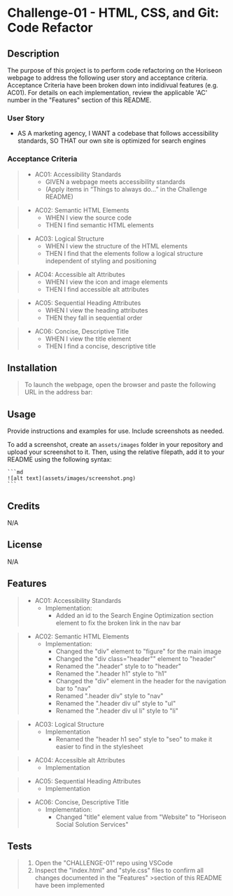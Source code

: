 # Challenge-01 - HTML, CSS, and Git: Code Refactor

## Description
The purpose of this project is to perform code refactoring on the Horiseon webpage to address the following user story and acceptance criteria. Acceptance Criteria have been broken down into indidivual features (e.g. AC01). For details on each implementation, review the applicable 'AC' number in the "Features" section of this README.

### User Story

* AS A marketing agency,
I WANT a codebase that follows accessibility standards,
SO THAT our own site is optimized for search engines

### Acceptance Criteria

> * AC01: Accessibility Standards
>    - GIVEN a webpage meets accessibility standards
>    - (Apply items in “Things to always do…” in the Challenge README)

>* AC02: Semantic HTML Elements
>    -	WHEN I view the source code
>    -	THEN I find semantic HTML elements

>* AC03: Logical Structure
>    -	WHEN I view the structure of the HTML elements
>    -	THEN I find that the elements follow a logical structure independent of styling and positioning

>* AC04: Accessible alt Attributes
>    -	WHEN I view the icon and image elements
>    -	THEN I find accessible alt attributes

>* AC05: Sequential Heading Attributes
>    -	WHEN I view the heading attributes
>    -	THEN they fall in sequential order

>* AC06: Concise, Descriptive Title
>    -	WHEN I view the title element
>    -	THEN I find a concise, descriptive title


## Installation

> To launch the webpage, open the browser and paste the following URL in the address bar: <INSERT URL> 

## Usage

Provide instructions and examples for use. Include screenshots as needed.

To add a screenshot, create an `assets/images` folder in your repository and upload your screenshot to it. Then, using the relative filepath, add it to your README using the following syntax:

    ```md
    ![alt text](assets/images/screenshot.png)
    ```

## Credits

N/A

## License

N/A


## Features

> * AC01: Accessibility Standards
>   -   Implementation:
>       -   Added an id to the Search Engine Optimization section element to fix the broken link in the nav bar


>* AC02: Semantic HTML Elements
>   -   Implementation:
>        -   Changed the "div" element to "figure" for the main image
>        -   Changed the "div class="header"" element to "header"
>        -   Renamed the ".header" style to to "header"
>        -   Renamed the ".header h1" style to "h1"
>        -   Changed the "div" element in the header for the navigation bar to "nav"
>        -   Renamed ".header div" style to "nav"
>        -   Renamed the ".header div ul" style to "ul"
>        -   Renamed the ".header div ul li" style to "li"

>* AC03: Logical Structure
>   -   Implementation
>       -   Renamed the "header h1 seo" style to "seo" to make it easier to find in the stylesheet
>

>* AC04: Accessible alt Attributes
>   -   Implementation
>

>* AC05: Sequential Heading Attributes
>   -   Implementation

>* AC06: Concise, Descriptive Title
>    -   Implementation:
>        -   Changed "title" element value from "Website" to "Horiseon Social Solution Services" 

    

## Tests

>1. Open the "CHALLENGE-01" repo using VSCode
>2. Inspect the "index.html" and "style.css" files to confirm all changes documented in the "Features" >section of this README have been implemented
